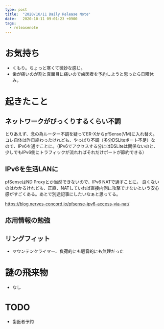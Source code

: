 ```yaml
---
type: post
title:  "2020/10/11 Daily Release Note"
date:   2020-10-11 09:01:23 +0900
tags:
  - releasenote
---
```


# お気持ち

* くもり。ちょっと寒くて微妙な感じ。
* 歯が痛いのが割と真面目に痛いので歯医者を予約しようと思ったら日曜休み。

# 起きたこと

## ネットワークがびっくりするくらい不調

とりあえず、念の為ルーター不調を疑ってER-XからpfSense(VM)に入れ替え。
コレ自体は昨日終わったけれども、やっぱり不調（多分DSLiteポート不足）なので、IPv6を通すことに。（IPv6でアクセスする分にはDSLiteは関係ないのと、少しでもIPv6側にトラフィックが流れればそれだけポートが節約できる）

## IPv6を生活LANに

pfSenseはND Proxyとか当然できないので、IPv6 NATで通すことに。
良くないのはわかるけれども、正直、NATしていれば直接内側に攻撃できないという安心感がすごくある。あとで別途記事にしたいなぁと思ってる。

https://blog.nerves-concord.io/pfsense-ipv6-access-via-nat/

## 応用情報の勉強



## リングフィット

* マウンテンクライマー、負荷的にも騒音的にも無理だった

# 謎の飛来物

* なし

# TODO 

* 歯医者予約
